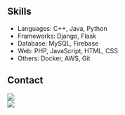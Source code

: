 ## Skills
<!--
https://simpleicons.org
<img src="https://img.shields.io/badge/쓰고자하는_텍스트-컬러코드?style=flat-square&logo=simpleicons에서_아이콘이름&logoColor=white"/>&nbsp;
-->

- Languages: C++, Java, Python
- Frameworks: Django, Flask
- Database: MySQL, Firebase
- Web: PHP, JavaScript, HTML, CSS
- Others: Docker, AWS, Git

## Contact
<a href="mailto:hwgyuhyeon@gmail.com"><img src="https://img.shields.io/badge/Gmail-EA4335?style=flat-square&logo=Gmail&logoColor=white"/></a><br>
<a href="https://www.linkedin.com/in/gyuhyeon"><img src="https://img.shields.io/badge/LinkedIn-0A66C2?style=flat-square&logo=linkedin&logoColor=white"/></a>
